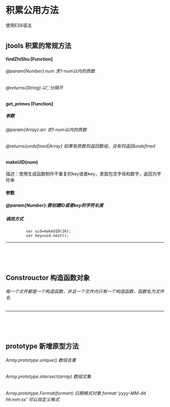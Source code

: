# 积累公用方法
使用ES6语法
#

## jtools 积累的常规方法
#### findZhiShu [Function]
###### @param{Number}:num   求1-num以内的质数
###### @returns{String}   以','分隔开
#### get_primes [Function]
##### 参数
###### @param{Array}:arr   求1-num以内的质数
###### @returns{undefined|Array} 如果有质数则返回数组，没有则返回undefined
#### makeUID(num)
描述：使用生成函数制作不重复的key或者key，里面包含字母和数字，返回为字符串

#### 参数
##### @param{Number}:要创建ID或者key的字符长度
##### 调用方式 
             var uid=makeUID(16);
             var key=uid.next();
--------------------------------------------------------------------------
</br>
</br>
</br>

## Constrouctor 构造函数对象
###### 每一个文件都是一个构造函数，并且一个文件内只有一个构造函数，函数名为文件名
-----------------------------------------------------------------------------
</br>
</br>
</br>

## prototype 新增原型方法
###### Array.prototype.unique() 数组去重
###### Array.prototype.intersect(array) 数组交集
###### Array.prototype.Format(formart) 日期格式对象 format:'yyyy-MM-dd hh:mm:ss' 可以自定义格式



